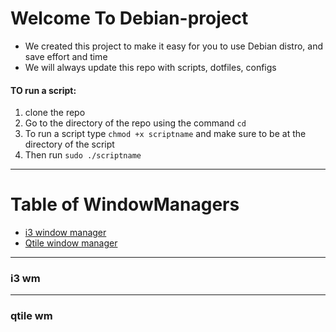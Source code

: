 # Welcome To Debian-project
- We created this project to make it easy for you to use Debian distro, and save effort and time
- We will always update this repo with scripts, dotfiles, configs


#### TO run a script:
1. clone the repo
2. Go to the directory of the repo using the command `cd`
3. To run a script type `chmod +x scriptname` and make sure to be at the directory of the script
4. Then run `sudo ./scriptname`

---

# Table of WindowManagers

- [i3 window manager](#i3-wm)
- [Qtile window manager](#qtile-wm)


---

### i3 wm


---
### qtile wm

